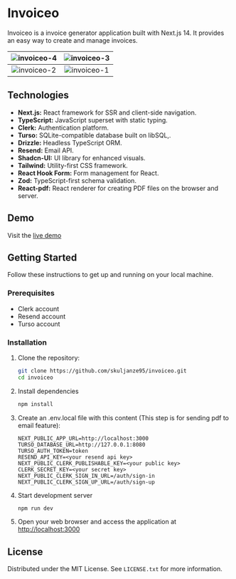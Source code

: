 # Invoiceo

Invoiceo is a invoice generator application built with Next.js 14. It provides an easy way to create and manage invoices.

![invoiceo-4](https://github.com/skuljanze95/invoiceo/assets/75167535/1ad2863d-ef0a-4205-aa7c-df83ee73f20b) | ![invoiceo-3](https://github.com/skuljanze95/invoiceo/assets/75167535/e52f15de-5123-41d4-a41a-988d1f53b4d5)
:-------------------------:|:-------------------------:
![invoiceo-2](https://github.com/skuljanze95/invoiceo/assets/75167535/0121af9e-7173-4a8f-b98e-4d47d0e9ecd3) | ![invoiceo-1](https://github.com/skuljanze95/invoiceo/assets/75167535/9ef207fa-4ca3-48c8-b5ad-3ae2d0d78c07)






## Technologies


- **Next.js:** React framework for SSR and client-side navigation.
- **TypeScript:** JavaScript superset with static typing.
- **Clerk:** Authentication platform.
- **Turso:** SQLite-compatible database built on libSQL,.
- **Drizzle:** Headless TypeScript ORM.
- **Resend:** Email API.
- **Shadcn-UI:** UI library for enhanced visuals.
- **Tailwind:** Utility-first CSS framework.
- **React Hook Form:** Form management for React.
- **Zod:** TypeScript-first schema validation.
- **React-pdf:** React renderer for creating PDF files on the browser and server.


## Demo

Visit the [live demo](https://invoiceo.vercel.app/) 

## Getting Started

Follow these instructions to get up and running on your local machine.

### Prerequisites

- Clerk account
- Resend account
- Turso account

### Installation

1. Clone the repository:

   ```bash
   git clone https://github.com/skuljanze95/invoiceo.git
   cd invoiceo
   ```
2. Install dependencies
   
   ```bash
   npm install
   ```
3. Create an .env.local file with this content (This step is for sending pdf to email feature):
   ```env
   NEXT_PUBLIC_APP_URL=http://localhost:3000
   TURSO_DATABASE_URL=http://127.0.0.1:8080
   TURSO_AUTH_TOKEN=token
   RESEND_API_KEY=<your resend api key>
   NEXT_PUBLIC_CLERK_PUBLISHABLE_KEY=<your public key>
   CLERK_SECRET_KEY=<your secret key>
   NEXT_PUBLIC_CLERK_SIGN_IN_URL=/auth/sign-in
   NEXT_PUBLIC_CLERK_SIGN_UP_URL=/auth/sign-up
   ```
4. Start development server

    ```bash
    npm run dev
    ```
5. Open your web browser and access the application at [http://localhost:3000](http://localhost:3000)
<!-- LICENSE -->
## License

Distributed under the MIT License. See `LICENSE.txt` for more information.
